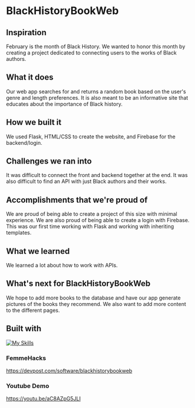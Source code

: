 # BlackHistoryBookWeb

## Inspiration
February is the month of Black History. We wanted to honor this month by creating a project dedicated to connecting users to the works of Black authors.

## What it does
Our web app searches for and returns a random book based on the user's genre and length preferences. It is also meant to be an informative site that educates about the importance of Black history.

## How we built it
We used Flask, HTML/CSS to create the website, and Firebase for the backend/login.

## Challenges we ran into
It was difficult to connect the front and backend together at the end. It was also difficult to find an API with just Black authors and their works.

## Accomplishments that we're proud of
We are proud of being able to create a project of this size with minimal experience. We are also proud of being able to create a login with Firebase. This was our first time working with Flask and working with inheriting templates.
## What we learned
We learned a lot about how to work with APIs.

## What's next for BlackHistoryBookWeb
We hope to add more books to the database and have our app generate pictures of the books they recommend. We also want to add more content to the different pages.

## Built with
[![My Skills](https://skillicons.dev/icons?i=python,flask,firebase)](https://skillicons.dev)

### FemmeHacks
https://devpost.com/software/blackhistorybookweb

### Youtube Demo
https://youtu.be/aC8AZpG5JLI
